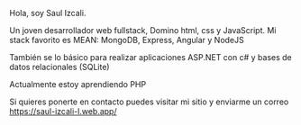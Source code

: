 Hola, soy Saul Izcali.

Un joven desarrollador web fullstack, Domino html, css y JavaScript. 
Mi stack favorito es MEAN: MongoDB, Express, Angular y NodeJS

También se lo básico para realizar aplicaciones ASP.NET con c# y bases de datos relacionales (SQLite)

Actualmente estoy aprendiendo PHP

Si quieres ponerte en contacto puedes visitar mi sitio y enviarme un correo
https://saul-izcali-l.web.app/
